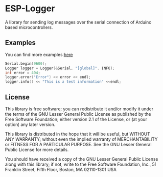 # ESP-Logger
A library for sending log messages over the serial connection of Arduino based microcontrollers.

## Examples
You can find more examples [here](https://github.com/JanoshRuesseltier/ESP-Logger/tree/main/examples/logging_example)

```Cpp
Serial.begin(9600);
Logger logger = Logger(&Serial, "[global]", INFO);
int error = 404;
logger.error("Error") << error << endl;
logger.info() << "This is a test information" <<endl;
```

## License

This library is free software; you can redistribute it and/or modify it under the terms of the GNU Lesser General Public License as published by the Free Software Foundation; either version 2.1 of the License, or (at your option) any later version.

This library is distributed in the hope that it will be useful, but WITHOUT ANY WARRANTY; without even the implied warranty of MERCHANTABILITY or FITNESS FOR A PARTICULAR PURPOSE. See the GNU Lesser General Public License for more details.

You should have received a copy of the GNU Lesser General Public License along with this library; if not, write to the Free Software Foundation, Inc., 51 Franklin Street, Fifth Floor, Boston, MA 02110-1301 USA
